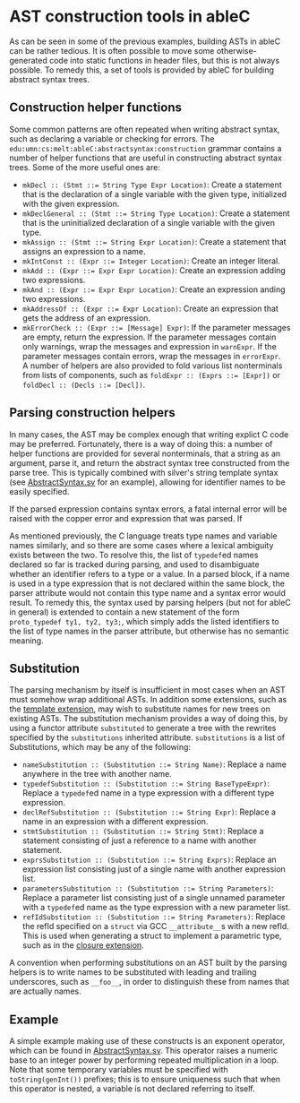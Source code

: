 # AST construction tools in ableC
As can be seen in some of the previous examples, building ASTs in ableC can be rather tedious.  It is often possible to move some otherwise-generated code into static functions in header files, but this is not always possible.  To remedy this, a set of tools is provided by ableC for building abstract syntax trees.  

## Construction helper functions
Some common patterns are often repeated when writing abstract syntax, such as declaring a variable or checking for errors.  The `edu:umn:cs:melt:ableC:abstractsyntax:construction` grammar contains a number of helper functions that are useful in constructing abstract syntax trees.  Some of the more useful ones are:
* `mkDecl :: (Stmt ::= String Type Expr Location)`: Create a statement that is the declaration of a single variable with the given type, initialized with the given expression.  
* `mkDeclGeneral :: (Stmt ::= String Type Location)`: Create a statement that is the uninitialized declaration of a single variable with the given type.  
* `mkAssign :: (Stmt ::= String Expr Location)`: Create a statement that assigns an expression to a name.
* `mkIntConst :: (Expr ::= Integer Location)`: Create an integer literal.
* `mkAdd :: (Expr ::= Expr Expr Location)`: Create an expression adding two expressions.
* `mkAnd :: (Expr ::= Expr Expr Location)`: Create an expression anding two expressions.
* `mkAddressOf :: (Expr ::= Expr Location)`: Create an expression that gets the address of an expression.
* `mkErrorCheck :: (Expr ::= [Message] Expr)`: If the parameter messages are empty, return the expression.  If the parameter messages contain only warnings, wrap the messages and expression in `warnExpr`.  If the parameter messages contain errors, wrap the messages in `errorExpr`.  
A number of helpers are also provided to fold various list nonterminals from lists of components, such as `foldExpr :: (Exprs ::= [Expr])` or `foldDecl :: (Decls ::= [Decl])`.  

## Parsing construction helpers
In many cases, the AST may be complex enough that writing explict C code may be preferred.  Fortunately, there is a way of doing this: a number of helper functions are provided for several nonterminals, that a string as an argument, parse it, and return the abstract syntax tree constructed from the parse tree.  This is typically combined with silver's string template syntax (see [AbstractSyntax.sv](edu.umn.cs.melt.tutorials.ableC.exponent/abstractsyntax/AbstractSyntax.sv) for an example), allowing for identifier names to be easily specified.  

If the parsed expression contains syntax errors, a fatal internal error will be raised with the copper error and expression that was parsed.  If 

As mentioned previously, the C language treats type names and variable names similarly, and so there are some cases where a lexical ambiguity exists between the two.  To resolve this, the list of `typedef`ed names declared so far is tracked during parsing, and used to disambiguate whether an identifier refers to a type or a value.  In a parsed block, if a name is used in a type expression that is not declared within the same block, the parser attribute would not contain this type name and a syntax error would result.  To remedy this, the syntax used by parsing helpers (but not for ableC in general) is extended to contain a new statement of the form `proto_typedef ty1, ty2, ty3;`, which simply adds the listed identifiers to the list of type names in the parser attribute, but otherwise has no semantic meaning.  

## Substitution
The parsing mechanism by itself is insufficient in most cases when an AST must somehow wrap additional ASTs.  In addition some extensions, such as the [template extension](https://github.com/melt-umn/ableC-templating), may wish to substitute names for new trees on existing ASTs.  The substitution mechanism provides a way of doing this, by using a functor attribute `substituted` to generate a tree with the rewrites specified by the `substitutions` inherited attribute.  `substitutions` is a list of Substitutions, which may be any of the following:
* `nameSubstitution :: (Substitution ::= String Name)`: Replace a name anywhere in the tree with another name.
* `typedefSubstitution :: (Substitution ::= String BaseTypeExpr)`: Replace a `typedef`ed name in a type expression with a different type expression.
* `declRefSubstitution :: (Substitution ::= String Expr)`: Replace a name in an expression with a different expression.
* `stmtSubstitution :: (Substitution ::= String Stmt)`: Replace a statement consisting of just a reference to a name with another statement.
* `exprsSubstitution :: (Substitution ::= String Exprs)`: Replace an expression list consisting just of a single name with another expression list.
* `parametersSubstitution :: (Substitution ::= String Parameters)`: Replace a parameter list consisting just of a single unnamed parameter with a `typedef`ed name as the type expression with a new parameter list.  
* `refIdSubstitution :: (Substitution ::= String Parameters)`: Replace the refId specified on a `struct` via GCC `__attribute__`s with a new refId.  This is used when generating a struct to implement a parametric type, such as in the [closure extension](https://github.com/melt-umn/ableC-closure).  

A convention when performing substitutions on an AST built by the parsing helpers is to write names to be substituted with leading and trailing underscores, such as `__foo__`, in order to distinguish these from names that are actually names.  

## Example
A simple example making use of these constructs is an exponent operator, which can be found in [AbstractSyntax.sv](edu.umn.cs.melt.tutorials.ableC.exponent/abstractsyntax/AbstractSyntax.sv).  This operator raises a numeric base to an integer power by performing repeated multiplication in a loop.  Note that some temporary variables must be specified with `toString(genInt())` prefixes; this is to ensure uniqueness such that when this operator is nested, a variable is not declared referring to itself.  

